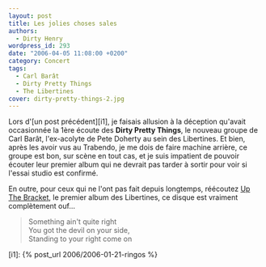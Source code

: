 ```yaml
---
layout: post
title: Les jolies choses sales
authors:
  - Dirty Henry
wordpress_id: 293
date: "2006-04-05 11:08:00 +0200"
category: Concert
tags:
  - Carl Barât
  - Dirty Pretty Things
  - The Libertines
cover: dirty-pretty-things-2.jpg
---
```


Lors d'[un post précédent][i1], je faisais allusion à la déception qu'avait
occasionnée la 1ère écoute des **Dirty Pretty Things**, le nouveau groupe de
Carl Barât, l'ex-acolyte de Pete Doherty au sein des Libertines. Et bien, après
les avoir vus au Trabendo, je me dois de faire machine arrière, ce groupe est
bon, sur scène en tout cas, et je suis impatient de pouvoir écouter leur premier
album qui ne devrait pas tarder à sortir pour voir si l'essai studio est
confirmé.

En outre, pour ceux qui ne l'ont pas fait depuis longtemps, réécoutez [Up The
Bracket][1], le premier album des Libertines, ce disque est vraiment
complètement ouf…

> Something ain't quite right  
> You got the devil on your side,  
> Standing to your right come on

[1]:
  https://open.spotify.com/album/2prIc5Om2QPCGIjKVC5UQj?si=HqI-mPT6Sf-jlom_dIXEZQ

[i1]: {% post_url 2006/2006-01-21-ringos %}
